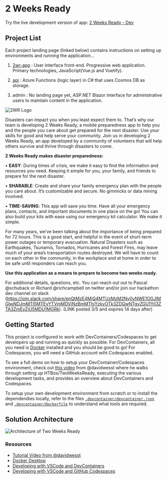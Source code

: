 # 2 Weeks Ready

Try the live development version of app: [2 Weeks Ready - Dev](https://sasquatch.2wr.org/)

## Project List

Each project landing page (linked below) contains instructions on setting up environments and running the application...

1. [2wr-app](2wr-app/README.md) : User interface front-end. Progressive web application. Primary technologies, JavaScript(Vue.js and Vuetify).

2. [api](api/README.md) : Azure Functions (logic layer) in C# that uses Cosmos DB as storage.

3. admin : No landing page yet, ASP.NET Blazor interface for administrative users to maintain content in the application.

![2WR Logo](https://user-images.githubusercontent.com/78102622/132778543-8d2331ac-f3bf-4f93-93a1-59b136e7978e.png)

Disasters can impact you when you least expect them to. That’s why our team is developing 2 Weeks Ready, a mobile preparedness app to help you and the people you care about get prepared for the next disaster. Use your skills for good and help serve your community. Join us in developing 2 Weeks Ready, an app developed by a community of volunteers that will help others survive and thrive through disasters to come.

**2 Weeks Ready makes disaster preparedness:**

•	**EASY**: During times of crisis, we make it easy to find the information and resources you need. Keeping it simple for you, your family, and friends to prepare for the next disaster. 

•	**SHARABLE**: Create and share your family emergency plan with the people you care about. It’s customizable and secure. No gimmicks or data mining involved. 

•	**TIME-SAVING**: This app will save you time. Have all your emergency plans, contacts, and important documents in one place on the go! You can also build your kits with ease using our emergency kit calculator. We make it simple. 

For many years, we’ve been talking about the importance of being prepared for 72 hours. This is a good start, and helpful in the event of short-term power outages or temporary evacuation. Natural Disasters such as Earthquakes, Tsunamis, Tornados, Hurricanes and Forest Fires, may leave much of your area’s transportation routes destroyed. We will have to count on each other in the community, in the workplace and at home in order to be safe until responders can reach you.

**Use this application as a means to prepare to become two weeks ready.**

For additional details, questions, etc.  You can reach out out to Pascal @schuback or Richard @richcampbell on twitter and/or join our hackathon dev channel on slack (https://join.slack.com/share/enQtMzE4MjQ4MTUzMzM2Ny0yNWE1OGJlMGIwNDJmMTI5MTEyYTVmMDViNzBmMThjYzkyOTk3ZDQwNTgyZGU1YjI3ZTA3ZmEyZjU5MDU1MGRk). (LINK posted 3/5 and expires 14 days after)

## Getting Started
This project is configured to work with DevContainers/Codespaces to get developers up and running as quickly as possible. For DevContainers, all you need is [Docker][2] installed and you should be good to go! For Codespaces, you will need a GitHub account wiht Codespaces enabled.

To see a full demo on how to setup your DevContainer/Codespaces environment, check out [this video][1] from @davidwesst where he walks through setting up HTBox/TwoWeeksReady, executing the various development tasks, and provides an overview about DevContainers and Codespaces.

To setup your own development environment from scratch or to install the dependendies locally, refer to the files [`.devcontainer/devcontainer.json`](https://github.com/HTBox/TwoWeeksReady/blob/main/.devcontainer/devcontainer.json) and [`.devcontainer/Dockerfile`](https://github.com/HTBox/TwoWeeksReady/blob/main/.devcontainer/devcontainer.json) to understand what tools are required.

## Solution Architecture

![Architecture of Two Weeks Ready](https://user-images.githubusercontent.com/2531875/168096742-0b29eee3-b3e1-4485-9d77-c095cb6a9f2e.png)


### Resources
- [Tutorial Video from @davidwesst][1]
- [Docker Desktop][2]
- [Developing with VSCode and DevContainers][3]
- [Developing with VSCode and GitHub Codespaces][4]

[1]: https://www.youtube.com/watch?v=rYfsNBODfZc
[2]: https://www.docker.com/products/personal/
[3]: https://code.visualstudio.com/docs/remote/containers#_quick-start-try-a-development-container
[4]: https://code.visualstudio.com/docs/remote/codespaces
